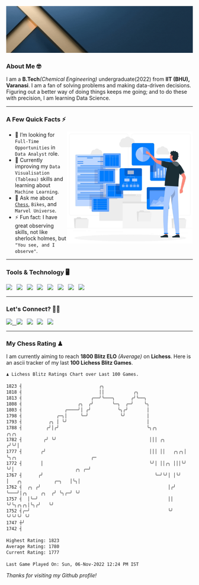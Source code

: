   <img src= "https://github.com/Laxman-Lakhan/Laxman-Lakhan/blob/master/Assets/Header.gif">

### About Me 🤓

I am a **B.Tech**_(Chemical Engineering)_ undergraduate(2022) from **IIT (BHU), Varanasi**. I am a fan of solving problems and making data-driven decisions. Figuring out a better way of doing things keeps me going; and to do these with precision, I am learning Data Science.

---

### A Few Quick Facts ⚡️
<img align="right" alt="Coding" width="340" src="https://github.com/Laxman-Lakhan/Laxman-Lakhan/blob/master/Assets/Data_Vector.jpg">   

- 🤝 I’m looking for `Full-Time Opportunities` in `Data Analyst` role.
- 📖 Currently improving my `Data Visualisation (Tableau)` skills and learning about `Machine Learning`.
- 💬 Ask me about [`Chess`](https://lichess.org/@/YourKingIsInDanger), `Bikes`, and `Marvel Universe`.
- ⚡️ Fun fact: I have great observing skills, not like sherlock holmes, but `"You see, and I observe"`.

---
### Tools & Technology 🖥

<img src="https://img.shields.io/badge/Python-white?logo=Python&logoColor=ColorName&style=ShieldStyle" /> &nbsp;
<img src="https://img.shields.io/badge/MySQL-white?logo=MySQL&logoColor=ColorName&style=ShieldStyle" /> &nbsp;
<img src="https://img.shields.io/badge/Tableau-white?logo=Tableau&logoColor=ColorName&style=ShieldStyle" /> &nbsp;
<img src="https://img.shields.io/badge/Excel-white?logo=Microsoft+Excel&logoColor=196F3D&style=ShieldStyle" /> &nbsp;
<img src="https://img.shields.io/badge/Jupyter-white?logo=Jupyter&logoColor=ColorName&style=ShieldStyle" /> &nbsp;
<img src="https://img.shields.io/badge/pandas-white?logo=Pandas&logoColor=000080&style=ShieldStyle" /> &nbsp;
<img src="https://img.shields.io/badge/numpy-white?logo=Numpy&logoColor=85C1E9&style=ShieldStyle" /> &nbsp;
<img src="https://img.shields.io/badge/scikit learn-white?logo=Scikit+Learn&logoColor=ColorName&style=ShieldStyle" /> &nbsp;



---

### Let's Connect? 🫳🏻

<a href="mailto:laxmansingh.lakhan@gmail.com"> <img src="https://img.icons8.com/fluent/48/000000/gmail.png" width="3.5%"/> &nbsp;
[<img src="https://img.icons8.com/color/48/000000/linkedin.png" width="3.5%"/>](https://www.linkedin.com/in/laxman-lakhan/)  &nbsp;
[<img src="https://img.icons8.com/fluent/48/000000/facebook-new.png" width="3.5%"/>](https://www.facebook.com/s.laxmanlakhan/)  &nbsp;
[<img src="https://img.icons8.com/fluent/48/000000/instagram-new.png" width="3.5%"/>](https://www.instagram.com/laxman.lakhan/)  &nbsp;
[<img src="https://img.icons8.com/color/48/000000/twitter.png" width="3.5%"/>](https://twitter.com/laxman__lakhan)  &nbsp;

 ---
  
### My Chess Rating ♟
  
I am currently aiming to reach **1800 Blitz ELO** *(Average)* on **Lichess**. Here is an ascii tracker of my last **100 Lichess Blitz Games**.

  ```
  ♟︎ 𝙻𝚒𝚌𝚑𝚎𝚜𝚜 𝙱𝚕𝚒𝚝𝚣 𝚁𝚊𝚝𝚒𝚗𝚐𝚜 𝙲𝚑𝚊𝚛𝚝 𝚘𝚟𝚎𝚛 𝙻𝚊𝚜𝚝 𝟷00 𝙶𝚊𝚖𝚎𝚜.
  
1823 ┤                             ╭╮
1818 ┤                             ││           ╭╮
1813 ┤                          ╭──╯╰───╮      ╭╯╰──╮
1808 ┤                     ╭╮  ╭╯       ╰─╮  ╭─╯    ╰╮
1803 ┤                ╭────╯│ ╭╯          ╰╮╭╯       │
1798 ┤             ╭─╮│     ╰─╯            ╰╯        │
1793 ┤          ╭╮ │ ╰╯                              │
1788 ┤         ╭╯│╭╯                                 ╰╮╭╮           ╭╮╭╮
1782 ┤        ╭╯ ╰╯                                   │││ ╭╮       ╭╯╰╯│
1777 ┤       ╭╯                                       │││ ││   ╭╮╭╮│   ╰╮╭╮                            ╭─
1772 ┤       │                                        ╰╯│ ││╭╮ │││╰╯    ╰╯│                       ╭╮ ╭─╯
1767 ┤      ╭╯                                          ╰─╯╰╯│ │╰╯        │   ╭╮            ╭─╮   │╰╮│
1762 ┤  ╭╮ ╭╯                                                │╭╯          ╰───╯│╭╮     ╭╮  ╭╯ ╰╮╭─╯ ╰╯
1757 ┤  │╰─╯                                                 ││                ╰╯╰╮╭╮╭╮│╰╮╭╯   ╰╯
1752 ┤╭─╯                                                    ╰╯                   ╰╯╰╯╰╯ ╰╯
1747 ┼╯
1742 ┤ 

Highest Rating: 1823
Average Rating: 1780
Current Rating: 1777 

Last Game Played On: Sun, 06-Nov-2022 12:24 PM IST
  ```
  
  
*Thanks for visiting my Github profile!*
